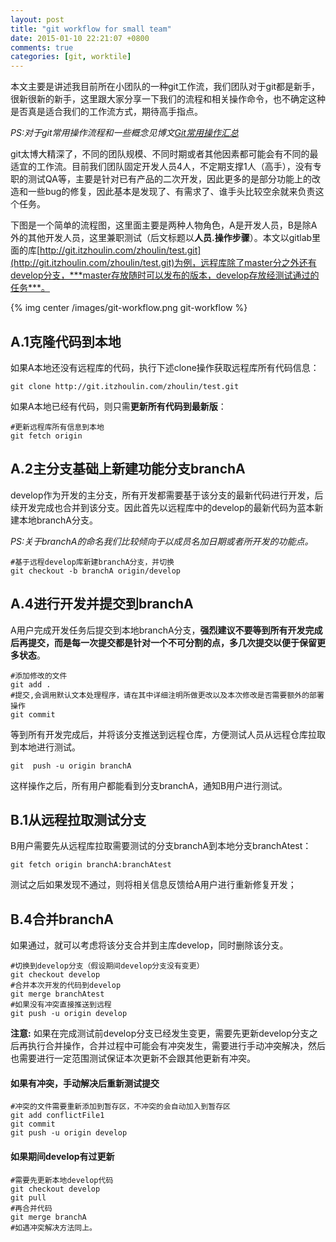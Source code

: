 ```yaml
---
layout: post
title: "git workflow for small team"
date: 2015-01-10 22:21:07 +0800
comments: true
categories: [git, worktile]
---
```

本文主要是讲述我目前所在小团队的一种git工作流，我们团队对于git都是新手，很新很新的新手，这里跟大家分享一下我们的流程和相关操作命令，也不确定这种是否真是适合我们的工作流方式，期待高手指点。

*PS:对于git常用操作流程和一些概念见博文[Git常用操作汇总](/blog/2014/11/09/gitchang-yong-cao-zuo-hui-zong/)*
<!-- more -->
git太博大精深了，不同的团队规模、不同时期或者其他因素都可能会有不同的最适宜的工作流。目前我们团队固定开发人员4人，不定期支撑1人（高手），没有专职的测试QA等，主要是针对已有产品的二次开发，因此更多的是部分功能上的改造和一些bug的修复，因此基本是发现了、有需求了、谁手头比较空余就来负责这个任务。

下图是一个简单的流程图，这里面主要是两种人物角色，A是开发人员，B是除A外的其他开发人员，这里兼职测试（后文标题以**人员.操作步骤**）。本文以gitlab里面的库[http://git.itzhoulin.com/zhoulin/test.git](http://git.itzhoulin.com/zhoulin/test.git)为例，远程库除了master分之外还有develop分支，***master存放随时可以发布的版本，develop存放经测试通过的任务***。

{% img center /images/git-workflow.png  git-workflow  %}

## A.1克隆代码到本地
如果A本地还没有远程库的代码，执行下述clone操作获取远程库所有代码信息：

    git clone http://git.itzhoulin.com/zhoulin/test.git
    
如果A本地已经有代码，则只需**更新所有代码到最新版**：
    
    #更新远程库所有信息到本地
    git fetch origin
    
## A.2主分支基础上新建功能分支branchA
develop作为开发的主分支，所有开发都需要基于该分支的最新代码进行开发，后续开发完成也合并到该分支。因此首先以远程库中的develop的最新代码为蓝本新建本地branchA分支。

*PS:关于branchA的命名我们比较倾向于以成员名加日期或者所开发的功能点。*

    #基于远程develop库新建branchA分支，并切换
    git checkout -b branchA origin/develop
    
## A.4进行开发并提交到branchA
A用户完成开发任务后提交到本地branchA分支，**强烈建议不要等到所有开发完成后再提交，而是每一次提交都是针对一个不可分割的点，多几次提交以便于保留更多状态**。
    
    #添加修改的文件
    git add .
    #提交,会调用默认文本处理程序，请在其中详细注明所做更改以及本次修改是否需要额外的部署操作
    git commit
    
等到所有开发完成后，并将该分支推送到远程仓库，方便测试人员从远程仓库拉取到本地进行测试。

    git  push -u origin branchA
    
这样操作之后，所有用户都能看到分支branchA，通知B用户进行测试。

## B.1从远程拉取测试分支
B用户需要先从远程库拉取需要测试的分支branchA到本地分支branchAtest：

    git fetch origin branchA:branchAtest
    
测试之后如果发现不通过，则将相关信息反馈给A用户进行重新修复开发；

## B.4合并branchA
如果通过，就可以考虑将该分支合并到主库develop，同时删除该分支。

    #切换到develop分支（假设期间develop分支没有变更）
    git checkout develop
    #合并本次开发的代码到develop
    git merge branchAtest
    #如果没有冲突直接推送到远程
    git push -u origin develop

**注意:**
如果在完成测试前develop分支已经发生变更，需要先更新develop分支之后再执行合并操作，合并过程中可能会有冲突发生，需要进行手动冲突解决，然后也需要进行一定范围测试保证本次更新不会跟其他更新有冲突。

#### 如果有冲突，手动解决后重新测试提交
    #冲突的文件需要重新添加到暂存区，不冲突的会自动加入到暂存区
    git add conflictFile1
    git commit
    git push -u origin develop
    
#### 如果期间develop有过更新
    #需要先更新本地develop代码
    git checkout develop
    git pull
    #再合并代码
    git merge branchA
    #如遇冲突解决方法同上。

    

